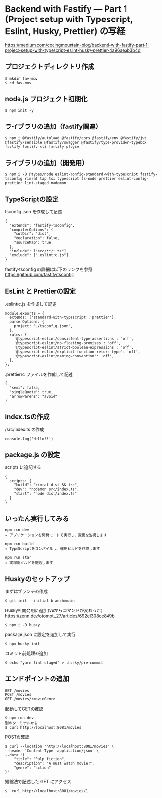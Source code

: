 # Backend with Fastify — Part 1 (Project setup with Typescript, Eslint, Husky, Prettier) の写経
https://medium.com/codingmountain-blog/backend-with-fastify-part-1-project-setup-with-typescript-eslint-husky-prettier-4a96aeab3b4d

## プロジェクトディレクトリ作成
```
$ mkdir fav-mov
$ cd fav-mov
```

## node.js プロジェクト初期化
```
$ npm init -y
```

## ライブラリの追加（fastify関連）
```
$ npm i @fastify/autoload @fastify/cors @fastify/env @fastify/jwt @fastify/sensible @fastify/swagger @fastify/type-provider-typebox fastify fastify-cli fastify-plugin
```

## ライブラリの追加（開発用）
```
$ npm i -D @types/node eslint-config-standard-with-typescript fastify-tsconfig rimraf tap tsx typescript ts-node prettier eslint-config-prettier lint-staged nodemon
```

## TypeScriptの設定
tsconfig.json を作成して記述
```
{
  "extends": "fastify-tsconfig",
  "compilerOptions": {
    "outDir": "dist",
    "declaration": false,
    "sourceMap": true
  },
  "include": ["src/**/*.ts"],
  "exclude": [".eslintrc.js"]
}
```

fastify-tsconfig の詳細は以下のリンクを参照
https://github.com/fastify/tsconfig


## EsLint と Prettierの設定
.eslintrc.js を作成して記述
```
module.exports = {
  extends: ['standard-with-typescript','prettier'],
  parserOptions: {
    project: "./tsconfig.json",
  },
  rules: {
    '@typescript-eslint/consistent-type-assertions': 'off',
    '@typescript-eslint/no-floating-promises': 'off',
    '@typescript-eslint/strict-boolean-expressions': 'off',
    '@typescript-eslint/explicit-function-return-type': 'off',
    '@typescript-eslint/naming-convention': 'off',
  },
};
```

.prettierrc ファイルを作成して記述
```
{
  "semi": false,
  "singleQuote": true,
  "arrowParens": "avoid"
}
```

## index.tsの作成
/src/index.ts の作成
```
console.log('Hello!!')
```

## package.js の設定
scripts に追記する
```
{
  scripts: {
    "build": "rimraf dist && tsc",
    "dev": "nodemon src/index.ts",
    "start": "node dist/index.ts"
  }
}
```

## いったん実行してみる 
```
npm run dev
⇒ アプリケーションを開発モードで実行し、変更を監視します

npm run build
⇒ TypeScriptをコンパイルし、運用ビルドを作成します

npm run star
⇒ 実稼働ビルドを開始します
```

## Huskyのセットアップ 
まずはブランチの作成
```
$ git init --initial-branch=main
```

Huskyを開発用に追加(v9からコマンドが変わった)
https://zenn.dev/otomoti_27/articles/692e1308ce849b
```
$ npm i -D husky
```

package.json に設定を追加して実行
```
$ npx husky init
```

コミット前処理の追加
```
$ echo "yarn lint-staged" > .husky/pre-commit
```

## エンドポイントの追加
```
GET /movies
POST /movies
GET /movies/:movieGenre
```

起動してGETの確認
```
$ npm run dev
別のターミナルから
$ curl http://localhost:8081/movies
```

POSTの確認
```
$ curl --location 'http://localhost:8081/movies' \
--header 'Content-Type: application/json' \
--data '{
    "title": "Pulp fiction",
    "description": "A must watch movie!",
    "genre": "action"
}'
```

短縮法で記述した GET にアクセス
```
$  curl http://localhost:8081/movies/1
```


## 
```
```




